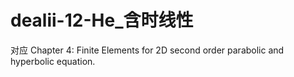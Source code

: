 # dealii-12-He_含时线性

对应 Chapter 4: Finite Elements for 2D second order parabolic and hyperbolic equation. 




<!--stackedit_data:
eyJoaXN0b3J5IjpbMTczNzIxMDc0MSwtNjU5Mjk3ODI5XX0=
-->